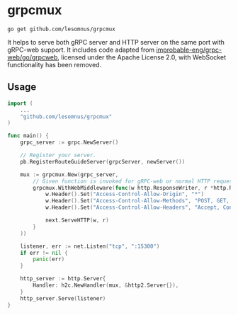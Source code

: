 # grpcmux

```
go get github.com/lesomnus/grpcmux
```

It helps to serve both gRPC server and HTTP server on the same port with gRPC-web support.
It includes code adapted from [improbable-eng/grpc-web/go/grpcweb](https://github.com/improbable-eng/grpc-web/tree/1d9bbb09a0990bdaff0e37499570dbc7d6e58ce8/go/grpcweb), licensed under the Apache License 2.0, with WebSocket functionality has been removed.

## Usage

```go
import (
	...
	"github.com/lesomnus/grpcmux"
)

func main() {
	grpc_server := grpc.NewServer()

	// Register your server.
	pb.RegisterRouteGuideServer(grpcServer, newServer())

	mux := grpcmux.New(grpc_server,
		// Given function is invoked for gRPC-web or normal HTTP request.
		grpcmux.WithWebMiddleware(func(w http.ResponseWriter, r *http.Request, next http.Handler) {
			w.Header().Set("Access-Control-Allow-Origin", "*")
			w.Header().Set("Access-Control-Allow-Methods", "POST, GET, OPTIONS, PUT, DELETE")
			w.Header().Set("Access-Control-Allow-Headers", "Accept, Content-Type, Content-Length, Accept-Encoding, X-CSRF-Token, Authorization, X-User-Agent, X-Grpc-Web")

			next.ServeHTTP(w, r)
		}
	))

	listener, err := net.Listen("tcp", ":15300")
	if err != nil {
		panic(err)
	}

	http_server := http.Server{
		Handler: h2c.NewHandler(mux, &http2.Server{}),
	}
	http_server.Serve(listener)
}
```
